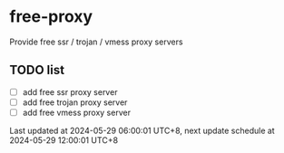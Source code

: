 
# free-proxy
Provide free ssr / trojan / vmess proxy servers


## TODO list
- [ ] add free ssr proxy server
- [ ] add free trojan proxy server
- [ ] add free vmess proxy server

Last updated at 2024-05-29 06:00:01 UTC+8, next update schedule at 2024-05-29 12:00:01 UTC+8

